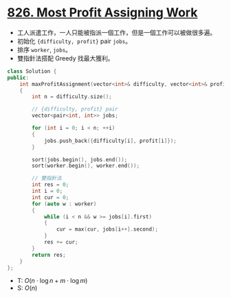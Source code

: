 # [826\. Most Profit Assigning Work](https://leetcode.com/problems/most-profit-assigning-work/)

- 工人派遣工作，一人只能被指派一個工作，但是一個工作可以被做很多遍。
- 初始化 `{difficulty, profit}` pair `jobs`。
- 排序 `worker`, `jobs`。
- 雙指針法搭配 Greedy 找最大獲利。

```cpp
class Solution {
public:
    int maxProfitAssignment(vector<int>& difficulty, vector<int>& profit, vector<int>& worker)
    {
        int n = difficulty.size();

        // {difficulty, profit} pair
        vector<pair<int, int>> jobs;

        for (int i = 0; i < n; ++i)
        {
            jobs.push_back({difficulty[i], profit[i]});
        }

        sort(jobs.begin(), jobs.end());
        sort(worker.begin(), worker.end());

        // 雙指針法
        int res = 0;
        int i = 0;
        int cur = 0;
        for (auto w : worker)
        {
            while (i < n && w >= jobs[i].first)
            {
                cur = max(cur, jobs[i++].second);
            }
            res += cur;
        }
        return res;
    }
};
```

- T: $O(n \cdot \log n + m \cdot \log m)$
- S: $O(n)$
